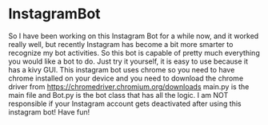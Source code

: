 # InstagramBot

So I have been working on this Instagram Bot for a while now, and it worked really well, but recently Instagram has become a bit more smarter to recognize my bot activities.
So this bot is capable of pretty much everything you would like a bot to do.
Just try it yourself, it is easy to use because it has a kivy GUI.
This instagram bot uses chrome so you need to have chrome installed on your device and you need to download the chrome driver from https://chromedriver.chromium.org/downloads
main.py is the main file and Bot.py is the bot class that has all the logic.
I am NOT responsible if your Instagram account gets deactivated after using this instagram bot!
Have fun!

